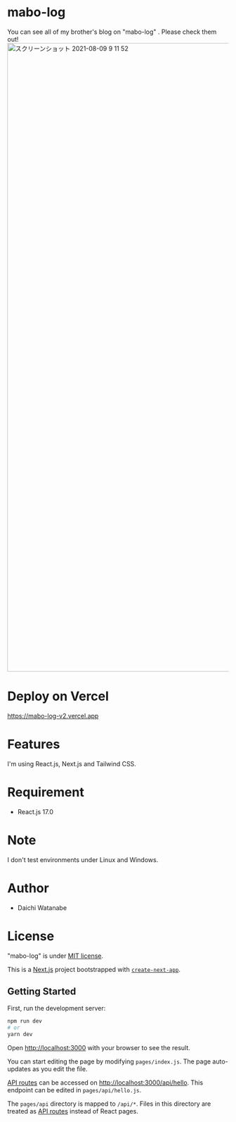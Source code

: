 # mabo-log
You can see all of my brother's blog on "mabo-log" . Please check them out!
<img width="1428" alt="スクリーンショット 2021-08-09 9 11 52" src="https://user-images.githubusercontent.com/72646084/128778580-d94008d2-7f34-4559-901c-2470e00f70cd.png">

# Deploy on Vercel
https://mabo-log-v2.vercel.app

# Features
I'm using React.js, Next.js and Tailwind CSS.



 
# Requirement
* React.js 17.0
 
# Note
 
I don't test environments under Linux and Windows.
 
# Author
 
* Daichi Watanabe


# License
 
"mabo-log" is under [MIT license](https://en.wikipedia.org/wiki/MIT_License).

This is a [Next.js](https://nextjs.org/) project bootstrapped with [`create-next-app`](https://github.com/vercel/next.js/tree/canary/packages/create-next-app).

## Getting Started

First, run the development server:

```bash
npm run dev
# or
yarn dev
```

Open [http://localhost:3000](http://localhost:3000) with your browser to see the result.

You can start editing the page by modifying `pages/index.js`. The page auto-updates as you edit the file.

[API routes](https://nextjs.org/docs/api-routes/introduction) can be accessed on [http://localhost:3000/api/hello](http://localhost:3000/api/hello). This endpoint can be edited in `pages/api/hello.js`.

The `pages/api` directory is mapped to `/api/*`. Files in this directory are treated as [API routes](https://nextjs.org/docs/api-routes/introduction) instead of React pages.




